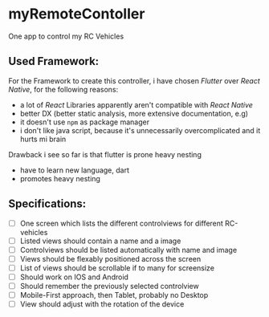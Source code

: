 # myRemoteContoller
One app to control my RC Vehicles



## Used Framework:
For the Framework to create this controller, i have chosen _Flutter_ over _React Native_, for the following reasons:
- a lot of _React_ Libraries apparently aren't compatible with _React Native_
- better DX (better static analysis, more extensive documentation, e.g)
- it doesn't use `npm` as package manager
- i don't like java script, because it's unnecessarily overcomplicated and it hurts mi brain

Drawback i see so far is that flutter is prone heavy nesting
- have to learn new language, dart
- promotes heavy nesting



## Specifications:
- [ ] One screen which lists the different controlviews for different RC-vehicles
- [ ] Listed views should contain a name and a image 
- [ ] Controlviews should be listed automatically with name and image
- [ ] Views should be flexably positioned across the screen
- [ ] List of views should be scrollable if to many for screensize
- [ ] Should work on IOS and Android
- [ ] Should remember the previously selected controlview
- [ ] Mobile-First approach, then Tablet, probably no Desktop
- [ ] View should adjust with the rotation of the device
